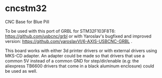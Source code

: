# cncstm32
CNC Base for Blue Pill

To be used with this port of GRBL for STM32F103F8T6: https://github.com/usbcnc/grbl or with Yaroslav's bugfixed and improved version:
https://github.com/yaroslavVl/6-AXIS-USBCNC-GRBL .

This board works with either 3d printer drivers or with external drivers using MKS-CD adapter.
An adapter could be made so that drivers that use a common 5V instead of a common GND for step/dir/enable (e.g: the aliexpress TB6600 drivers that come in a black aluminum enclosure) could be used as well.
